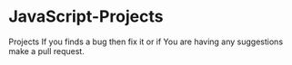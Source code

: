 # JavaScript-Projects
Projects
If you finds a bug then fix it or if You are having any suggestions make a pull request.
